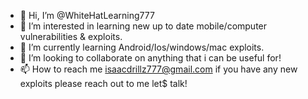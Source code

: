 - 👋 Hi, I’m @WhiteHatLearning777
- 👀 I’m interested in learning new up to date mobile/computer vulnerabilities & exploits. 
- 🌱 I’m currently learning Android/Ios/windows/mac exploits.
- 💞️ I’m looking to collaborate on anything that i can be useful for! 
- 📫 How to reach me isaacdrillz777@gmail.com
if you have any new exploits please reach out to me let$ talk!
